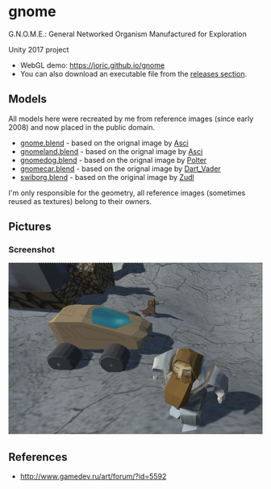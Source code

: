 # gnome

G.N.O.M.E.: General Networked Organism Manufactured for Exploration

Unity 2017 project

* WebGL demo: https://joric.github.io/gnome
* You can also download an executable file from the [releases section](https://github.com/joric/gnome/releases).

## Models

All models here were recreated by me from reference images (since early 2008) and now placed in the public domain.

* [gnome.blend](unity/Assets/models/gnome) - based on the orignal image by [Asci](http://www.gamedev.ru/art/forum/?id=5592)
* [gnomeland.blend](unity/Assets/models/gnomeland) - based on the orignal image by [Asci](http://www.gamedev.ru/art/forum/?id=5592)
* [gnomedog.blend](unity/Assets/models/gnomedog) - based on the orignal image by [Polter](http://www.gamedev.ru/art/forum/?id=5592&page=156#m2335)
* [gnomecar.blend](unity/Assets/models/gnomecar) - based on the orignal image by [Dart_Vader](http://www.gamedev.ru/projects/forum/?id=8855&page=2#m16)
* [swiborg.blend](unity/Assets/models/swiborg) - based on the original image by [Zudl](http://www.gamedev.ru/flame/forum/?id=66447)

I'm only responsible for the geometry, all reference images (sometimes reused as textures) belong to their owners.

## Pictures

### Screenshot

![gnome.jpg](gnome.jpg)

## References

* http://www.gamedev.ru/art/forum/?id=5592


